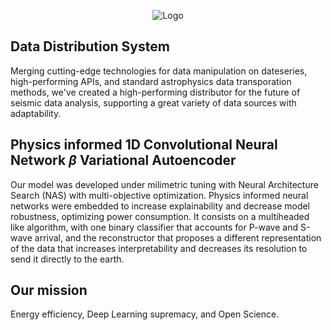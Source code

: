 <div align="center">
  <p>
    <img src="assets/logo.webp" align="center" alt="Logo" />
  </p>
</div>

## Data Distribution System
Merging cutting-edge technologies for data manipulation on dateseries, high-performing APIs, and standard astrophysics data transporation methods, we've created a high-performing distributor for the future of seismic data analysis, supporting a great variety of data sources with adaptability.

## Physics informed 1D Convolutional Neural Network $\beta$ Variational Autoencoder
Our model was developed under milimetric tuning with Neural Architecture Search (NAS) with multi-objective optimization. Physics informed neural networks were embedded to increase explainability and decrease model robustness, optimizing power consumption. It consists on a multiheaded like algorithm, with one binary classifier that accounts for P-wave and S-wave arrival, and the reconstructor that proposes a different representation of the data that increases interpretability and decreases its resolution to send it directly to the earth.

## Our mission
Energy efficiency, Deep Learning supremacy, and Open Science.
